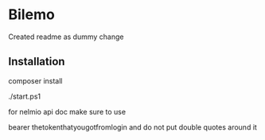 # Bilemo

Created readme as dummy change

## Installation
composer install

./start.ps1

for nelmio api doc
make sure to use 

bearer thetokenthatyougotfromlogin
and do not put double quotes around it
